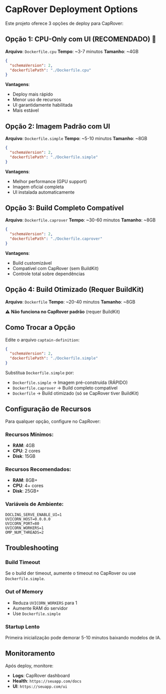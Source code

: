 # CapRover Deployment Options

Este projeto oferece 3 opções de deploy para CapRover:

## Opção 1: CPU-Only com UI (RECOMENDADO) 🚀

**Arquivo**: `Dockerfile.cpu`
**Tempo**: ~3-7 minutos
**Tamanho**: ~4GB

```json
{
  "schemaVersion": 2,
  "dockerfilePath": "./Dockerfile.cpu"
}
```

**Vantagens**:
- Deploy mais rápido
- Menor uso de recursos
- UI garantidamente habilitada
- Mais estável

## Opção 2: Imagem Padrão com UI

**Arquivo**: `Dockerfile.simple`
**Tempo**: ~5-10 minutos
**Tamanho**: ~8GB

```json
{
  "schemaVersion": 2,
  "dockerfilePath": "./Dockerfile.simple"
}
```

**Vantagens**:
- Melhor performance (GPU support)
- Imagem oficial completa
- UI instalada automaticamente

## Opção 3: Build Completo Compatível

**Arquivo**: `Dockerfile.caprover`
**Tempo**: ~30-60 minutos
**Tamanho**: ~8GB

```json
{
  "schemaVersion": 2,
  "dockerfilePath": "./Dockerfile.caprover"
}
```

**Vantagens**:
- Build customizável
- Compatível com CapRover (sem BuildKit)
- Controle total sobre dependências

## Opção 4: Build Otimizado (Requer BuildKit)

**Arquivo**: `Dockerfile`
**Tempo**: ~20-40 minutos
**Tamanho**: ~8GB

⚠️ **Não funciona no CapRover padrão** (requer BuildKit)

## Como Trocar a Opção

Edite o arquivo `captain-definition`:

```json
{
  "schemaVersion": 2,
  "dockerfilePath": "./Dockerfile.simple"
}
```

Substitua `Dockerfile.simple` por:
- `Dockerfile.simple` → Imagem pré-construída (RÁPIDO)
- `Dockerfile.caprover` → Build completo compatível
- `Dockerfile` → Build otimizado (só se CapRover tiver BuildKit)

## Configuração de Recursos

Para qualquer opção, configure no CapRover:

### Recursos Mínimos:
- **RAM**: 4GB
- **CPU**: 2 cores  
- **Disk**: 15GB

### Recursos Recomendados:
- **RAM**: 8GB+
- **CPU**: 4+ cores
- **Disk**: 25GB+

### Variáveis de Ambiente:
```env
DOCLING_SERVE_ENABLE_UI=1
UVICORN_HOST=0.0.0.0
UVICORN_PORT=80
UVICORN_WORKERS=1
OMP_NUM_THREADS=2
```

## Troubleshooting

### Build Timeout
Se o build der timeout, aumente o timeout no CapRover ou use `Dockerfile.simple`.

### Out of Memory  
- Reduza `UVICORN_WORKERS` para 1
- Aumente RAM do servidor
- Use `Dockerfile.simple`

### Startup Lento
Primeira inicialização pode demorar 5-10 minutos baixando modelos de IA.

## Monitoramento

Após deploy, monitore:
- **Logs**: CapRover dashboard
- **Health**: `https://seuapp.com/docs`
- **UI**: `https://seuapp.com/ui`